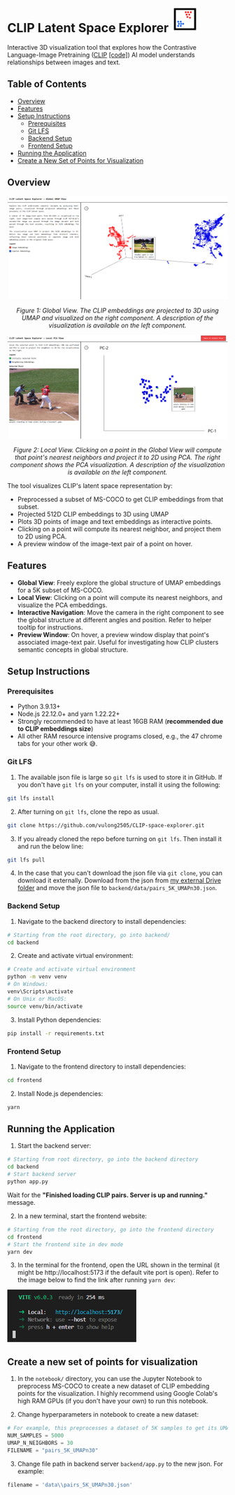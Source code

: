 # CLIP Latent Space Explorer <img src="readme_data\look_into_clip.svg" width="60" alt="CLIP Latent Space Explorer Icon">

Interactive 3D visualization tool that explores how the Contrastive Language-Image Pretraining ([CLIP](https://arxiv.org/pdf/2103.00020) [[code]](https://github.com/openai/CLIP)) AI model understands relationships between images and text. 

## Table of Contents
- [Overview](#overview)
- [Features](#features)
- [Setup Instructions](#setup-instructions)
  - [Prerequisites](#prerequisites)
  - [Git LFS](#git-lfs)
  - [Backend Setup](#backend-setup)
  - [Frontend Setup](#frontend-setup)
- [Running the Application](#running-the-application)
- [Create a New Set of Points for Visualization](#create-a-new-set-of-points-for-visualization)

## Overview

<div align="center">
  <img src="readme_data\website_global_view.png" alt="Global View of CLIP embeddings">
  <p><em>Figure 1: Global View. The CLIP embeddings are projected to 3D using UMAP and visualized on the right component. A description of the visualization is available on the left component.</em></p>
</div>

<div align="center">
    <img src="readme_data\website_local_view.png" alt="Local View of a point's nearest neighbor">
  <p><em>Figure 2: Local View. Clicking on a point in the Global View will compute that point's nearest neighbors and project it to 2D using PCA. The right component shows the PCA visualization. A description of the visualization is available on the left component. </em></p>
</div>


The tool visualizes CLIP's latent space representation by:
- Preprocessed a subset of MS-COCO to get CLIP embeddings from that subset.
- Projected 512D CLIP embeddings to 3D using UMAP
- Plots 3D points of image and text embeddings as interactive points.
- Clicking on a point will compute its nearest neighbor, and project them to 2D using PCA.
- A preview window of the image-text pair of a point on hover.

## Features

- **Global View**: Freely explore the global structure of UMAP embeddings for a 5K subset of MS-COCO.
- **Local View**: Clicking on a point will compute its nearest neighbors, and visualize the PCA embeddings.
- **Interactive Navigation**: Move the camera in the right component to see the global structure at different angles and position. Refer to helper tooltip for instructions.
- **Preview Window**: On hover, a preview window display that point's associated image-text pair. Useful for investigating how CLIP clusters semantic concepts in global structure.

## Setup Instructions

### Prerequisites
- Python 3.9.13+
- Node.js 22.12.0+ and yarn 1.22.22+
- Strongly recommended to have at least 16GB RAM (**recommended due to CLIP embeddings size**)
- All other RAM resource intensive programs closed, e.g., the 47 chrome tabs for your other work 😅.

### Git LFS

1. The available json file is large so `git lfs` is used to store it in GitHub. If you don't have `git lfs` on your computer, install it using the following:

```bash
git lfs install
```

2. After turning on `git lfs`, clone the repo as usual.

```bash
git clone https://github.com/vulong2505/CLIP-space-explorer.git
```

3. If you already cloned the repo before turning on `git lfs`. Then install it and run the below line:

```bash
git lfs pull
```

4. In the case that you can't download the json file via `git clone`, you can download it externally. Download from the json from [my external Drive folder](https://drive.google.com/drive/folders/1aZ25O4jkmUvUDBx678DpgFS-Vi20wMC2?usp=sharing) and move the json file to `backend/data/pairs_5K_UMAPn30.json`.

### Backend Setup

1. Navigate to the backend directory to install dependencies:
```bash
# Starting from the root directory, go into backend/
cd backend
```

2. Create and activate virtual environment:
```bash
# Create and activate virtual environment
python -m venv venv
# On Windows:
venv\Scripts\activate
# On Unix or MacOS:
source venv/bin/activate
```

3. Install Python dependencies:
```bash
pip install -r requirements.txt
```

### Frontend Setup

1. Navigate to the frontend directory to install dependencies:
```bash
cd frontend
```

2. Install Node.js dependencies:
```bash
yarn
```

## Running the Application

1. Start the backend server:
```bash
# Starting from root directory, go into the backend directory
cd backend
# Start backend server
python app.py
```

Wait for the **"Finished loading CLIP pairs. Server is up and running."** message.

2. In a new terminal, start the frontend website:
```bash
# Starting from the root directory, go into the frontend directory
cd frontend
# Start the frontend site in dev mode
yarn dev
```

3. In the terminal for the frontend, open the URL shown in the terminal (it might be http://localhost:5173 if the default vite port is open). Refer to the image below to find the link after running `yarn dev`:

![example-yarn-url](readme_data\example_yarn_url.png)

## Create a new set of points for visualization

1. In the `notebook/` directory, you can use the Jupyter Notebook to preprocess MS-COCO to create a new dataset of CLIP embedding points for the visualization. I highly recommend using Google Colab's high RAM GPUs (if you don't have your own) to run this notebook. 

2. Change hyperparameters in notebook to create a new dataset:
```python
# For example, this preprocesses a dataset of 5K samples to get its UMAP embeddings (n_neighbors=30). Running the entire notebook will save this dataset as a .json.
NUM_SAMPLES = 5000              
UMAP_N_NEIGHBORS = 30           
FILENAME = "pairs_5K_UMAPn30"   
```

3. Change file path in backend server `backend/app.py` to the new json. For example:
```python
filename = 'data\\pairs_5K_UMAPn30.json'
```